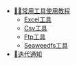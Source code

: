 <!-- 侧边框 --> 
* [🏳️‍🌈常用工具使用教程](README.md?id=项目初衷) 
	- [Excel工具](zh-cn/excel.md)
	- [Csv工具](zh-cn/csv.md)
	- [Ftp工具](zh-cn/ftp.md)
	- [Seaweedfs工具](zh-cn/seaweedfs.md)
* [📣迭代通知]()